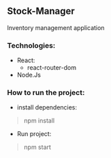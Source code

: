 ## Stock-Manager
Inventory management application

### Technologies:
- React:
    - react-router-dom
- Node.Js

### How to run the project:
- install dependencies:
> npm install

- Run project:
> npm start
